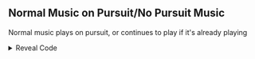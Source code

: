 ## Normal Music on Pursuit/No Pursuit Music

Normal music plays on pursuit, or continues to play if it's already playing

<details>
<summary>Reveal Code</summary>

```powerpc
04376F14 48000070
```
</details>